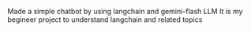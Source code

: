 Made a simple chatbot by using langchain and gemini-flash LLM
It is my begineer project to understand langchain and related topics
